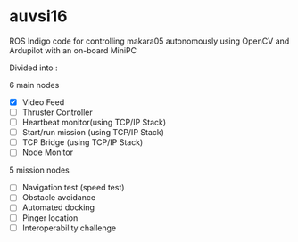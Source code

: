 # auvsi16
ROS Indigo code for controlling makara05 autonomously using OpenCV and Ardupilot with an on-board MiniPC

Divided into :

6 main nodes

- [x] Video Feed
- [ ] Thruster Controller
- [ ] Heartbeat monitor(using TCP/IP Stack)
- [ ] Start/run mission (using TCP/IP Stack) 
- [ ] TCP Bridge (using TCP/IP Stack)
- [ ] Node Monitor

5 mission nodes

- [ ] Navigation test (speed test)
- [ ] Obstacle avoidance
- [ ] Automated docking
- [ ] Pinger location
- [ ] Interoperability challenge
